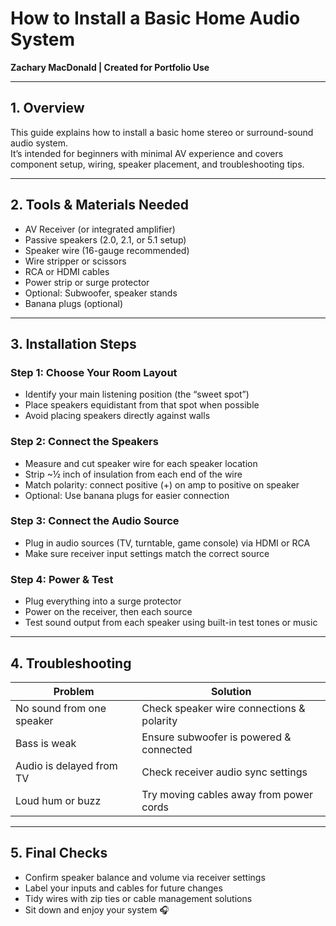 # How to Install a Basic Home Audio System  
**Zachary MacDonald | Created for Portfolio Use**

---

## 1. Overview

This guide explains how to install a basic home stereo or surround-sound audio system.  
It’s intended for beginners with minimal AV experience and covers component setup, wiring, speaker placement, and troubleshooting tips.

---

## 2. Tools & Materials Needed

- AV Receiver (or integrated amplifier)  
- Passive speakers (2.0, 2.1, or 5.1 setup)  
- Speaker wire (16-gauge recommended)  
- Wire stripper or scissors  
- RCA or HDMI cables  
- Power strip or surge protector  
- Optional: Subwoofer, speaker stands  
- Banana plugs (optional)

---

## 3. Installation Steps

### Step 1: Choose Your Room Layout
- Identify your main listening position (the “sweet spot”)  
- Place speakers equidistant from that spot when possible  
- Avoid placing speakers directly against walls

### Step 2: Connect the Speakers
- Measure and cut speaker wire for each speaker location  
- Strip ~½ inch of insulation from each end of the wire  
- Match polarity: connect positive (+) on amp to positive on speaker  
- Optional: Use banana plugs for easier connection

### Step 3: Connect the Audio Source
- Plug in audio sources (TV, turntable, game console) via HDMI or RCA  
- Make sure receiver input settings match the correct source

### Step 4: Power & Test
- Plug everything into a surge protector  
- Power on the receiver, then each source  
- Test sound output from each speaker using built-in test tones or music

---

## 4. Troubleshooting

| Problem                  | Solution                                    |
|--------------------------|---------------------------------------------|
| No sound from one speaker | Check speaker wire connections & polarity   |
| Bass is weak             | Ensure subwoofer is powered & connected     |
| Audio is delayed from TV | Check receiver audio sync settings          |
| Loud hum or buzz         | Try moving cables away from power cords     |

---

## 5. Final Checks

- Confirm speaker balance and volume via receiver settings  
- Label your inputs and cables for future changes  
- Tidy wires with zip ties or cable management solutions  
- Sit down and enjoy your system 🎧
